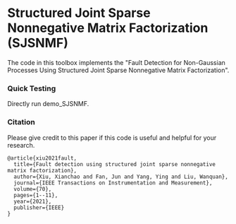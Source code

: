 # Structured Joint Sparse Nonnegative Matrix Factorization (SJSNMF)


The code in this toolbox implements the "Fault Detection for Non-Gaussian Processes Using Structured Joint Sparse Nonnegative Matrix Factorization". 


### Quick Testing

Directly run demo_SJSNMF.

### Citation
Please give credit to this paper if this code is useful and helpful for your research.
```
@article{xiu2021fault,
  title={Fault detection using structured joint sparse nonnegative matrix factorization},
  author={Xiu, Xianchao and Fan, Jun and Yang, Ying and Liu, Wanquan},
  journal={IEEE Transactions on Instrumentation and Measurement},
  volume={70},
  pages={1--11},
  year={2021},
  publisher={IEEE}
}
```
